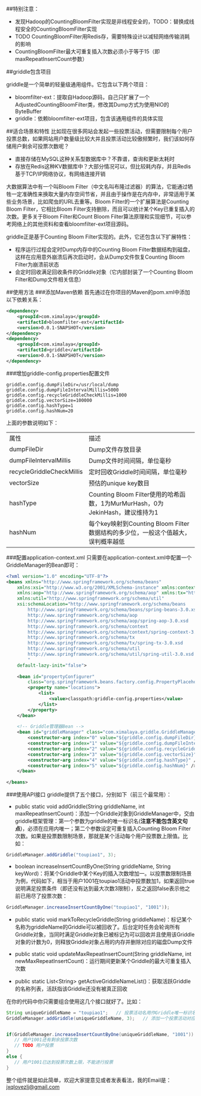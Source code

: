 ##特别注意：
* 发现Hadoop的CountingBloomFilter实现是非线程安全的，TODO：替换成线程安全的CountingBloomFilter实现
* TODO CountingBloomFilter用Redis存，需要特殊设计以减轻网络传输消耗的影响
* CountingBloomFilter最大可重复插入次数必须小于等于15（即maxRepeatInsertCount参数）

##griddle包含项目

griddle是一个简单的轻量级通用组件。它包含以下两个项目：

* bloomfilter-ext：提取自Hadoop源码，自己只扩展了一个AdjustedCountingBloomFilter类，修改其Dump方式为使用NIO的ByteBuffer
* griddle：依赖bloomfilter-ext项目，包含该通用组件的具体实现

##适合场景和特性
比如现在很多网站会发起一些投票活动，但需要限制每个用户投票总数，如果网站用户数量级比较大并且投票活动比较傲频繁时，我们该如何存储用户剩余可投票次数呢？

* 直接存储在MySQL这种关系型数据库中？不靠谱，查询和更新太耗时
* 存放在Redis这种KV数据库中？大部分情况可以，但比较耗内存，并且Redis基于TCP/IP网络协议，有网络连接开销

大数据算法中有一个叫Bloom Filter（中文名叫布隆过滤器）的算法，它能通过牺牲一定准确性来换取大量内存空间节省，并且由于操作是在内存中，非常适用于某些业务场景，比如爬虫的URL去重等。Bloom Filter的一个扩展算法是Counting Bloom Filter，它相比Bloom Filter支持删除，而且可以统计某个Key已重复插入的次数。更多关于Bloom Filter和Count Bloom Filter算法原理和实现细节，可以参考网络上的其他资料和查看bloomfilter-ext项目源码。

griddle正是基于Counting Bloom Filter实现的。此外，它还包含以下扩展特性：

* 程序运行过程会定时Dump内存中的Counting Bloom Filter数据结构到磁盘，这样在应用意外崩溃后再次启动时，会从Dump文件恢复Counting Bloom Filter为崩溃前状态
* 会定时回收满足回收条件的Griddle对象（它内部封装了一个Counting Bloom Filter和Dump文件相关信息）

##使用方法
###添加Maven依赖
首先通过在你项目的Maven的pom.xml中添加以下依赖关系：

```xml
<dependency>
    <groupId>com.ximalaya</groupId>
	<artifactId>bloomfilter-ext</artifactId>
	<version>0.0.1-SNAPSHOT</version>
</dependency>
<dependency>
	<groupId>com.ximalaya</groupId>
	<artifactId>griddle</artifactId>
	<version>0.0.1-SNAPSHOT</version>
</dependency>
```
###增加griddle-config.properties配置文件
```properties
griddle.config.dumpFileDir=/usr/local/dump
griddle.config.dumpFileIntervalMillis=5000
griddle.config.recycleGriddleCheckMillis=1000
griddle.config.vectorSize=100000
griddle.config.hashType=1
griddle.config.hashNum=20
```

上面的参数说明如下：
<table>
    <tr>
        <td>属性</td>
        <td>描述</td>
    </tr>
    <tr>
    	<td>dumpFileDir</td>
    	<td>Dump文件存放目录</td>
    </tr>
    <tr>
    	<td>dumpFileIntervalMillis</td>
    	<td>Dump文件时间间隔，单位毫秒</td>
    </tr>
    <tr>
    	<td>recycleGriddleCheckMillis</td>
    	<td>定时回收Griddle时间间隔，单位毫秒</td>
    </tr>
    <tr>
    	<td>vectorSize</td>
    	<td>预估的unique key数目</td>
    </tr>
    <tr>
    	<td>hashType</td>
    	<td>Counting Bloom Filter使用的哈希函数，1为MurMurHash，0为JekinHash，建议维持为1</td>
    </tr>
    <tr>
    	<td>hashNum</td>
    	<td>每个key映射到Counting Bloom Filter数据结构的多少位，一般这个值越大，误判概率越低</td>
    </tr>
</table>

###配置application-context.xml
只需要在application-context.xml中配置一个GriddleManager的Bean即可：
```xml
<?xml version="1.0" encoding="UTF-8"?>
<beans xmlns="http://www.springframework.org/schema/beans"
	xmlns:xsi="http://www.w3.org/2001/XMLSchema-instance" xmlns:context="http://www.springframework.org/schema/context"
	xmlns:aop="http://www.springframework.org/schema/aop" xmlns:tx="http://www.springframework.org/schema/tx"
	xmlns:util="http://www.springframework.org/schema/util"
	xsi:schemaLocation="http://www.springframework.org/schema/beans
		http://www.springframework.org/schema/beans/spring-beans-3.0.xsd
		http://www.springframework.org/schema/aop
		http://www.springframework.org/schema/aop/spring-aop-3.0.xsd
		http://www.springframework.org/schema/context
		http://www.springframework.org/schema/context/spring-context-3.0.xsd
		http://www.springframework.org/schema/tx
		http://www.springframework.org/schema/tx/spring-tx-3.0.xsd
		http://www.springframework.org/schema/util
		http://www.springframework.org/schema/util/spring-util-3.0.xsd
		"
	default-lazy-init="false">
	
	<bean id="propertyConfigurer"
		class="org.springframework.beans.factory.config.PropertyPlaceholderConfigurer">
		<property name="locations">
			<list>
				<value>classpath:griddle-config.properties</value>
			</list>
		</property>
	</bean>
	
	<!-- Griddle管理器Bean -->
	<bean id="griddleManager" class="com.ximalaya.griddle.GriddleManager">
		<constructor-arg index="0" value="${griddle.config.dumpFileDir}" />
		<constructor-arg index="1" value="${griddle.config.dumpFileIntervalMillis}" />
		<constructor-arg index="2" value="${griddle.config.recycleGriddleCheckMillis}" />
		<constructor-arg index="3" value="${griddle.config.vectorSize}" />
		<constructor-arg index="4" value="${griddle.config.hashType}" />
		<constructor-arg index="5" value="${griddle.config.hashNum}" />
	</bean>
	
</beans>
```

###使用API接口
griddle提供了五个接口，分别如下（前三个最常用）：

* public static void addGriddle(String griddleName, int maxRepeatInsertCount)：添加一个Griddle对象到GriddleManager中，交由griddle框架管理：第一个参数为griddle的唯一标识名(<strong>注意不能包含英文句点</strong>)，必须在应用内唯一；第二个参数设定可重复插入Counting Bloom Filter次数。如果是投票数限制场景，那就是某个活动每个用户投票数上限值。比如：

```java
GriddleManager.addGriddle("toupiao1", 3);
```

* boolean increaseInsertCountByOne(String griddleName, String keyWord)：将某个Griddle中某个Key的插入次数增加一。以投票数限制场景为例，代码如下，相当于用户1001在toupiao1活动中投票数加1，如果返回true说明满足投票条件（即还没有达到最大次数3限制），反之返回false表示他之前已用尽了投票次数：

```java
GriddleManager.increaseInsertCountByOne("toupiao1", "1001"));
```

* public static void markToRecycleGriddle(String griddleName)：标记某个名称为griddleName的Griddle可以被回收了。后台定时任务会轮询所有Griddle对象，当同时满足Griddle对象已被标记为可以回收并且使用该Griddle对象的计数为0，则释放Griddle对象占用的内存并删除对应的磁盘Dump文件

* public static void updateMaxRepeatInsertCount(String griddleName, int newMaxRepeatInsertCount)：运行期间更新某个Griddle的最大可重复插入次数

* public static List&lt;String&gt; getActiveGriddleNameList()：获取活跃Griddle的名称列表，活跃指该Griddle还没有被真正回收

在你的代码中你只需要组合使用这几个接口就好了。比如：
```java
String uniqueGriddleName = "toupiao1";   // 投票活动名用作Griddle唯一标识名
GriddleManager.addGriddle(uniqueGriddleName, 3);   // 添加一个投票活动对应的Griddle


if(GriddleManager.increaseInsertCountByOne(uniqueGriddleName, "1001")) {
   // 用户1001还有剩余投票次数
   // TODO 用户投票
}
else {
   // 用户1001已达到投票次数上限，不能进行投票
}
```

整个组件就是如此简单，欢迎大家提意见或者发表看法，我的Email是：jxqlovezlj@gmail.com
